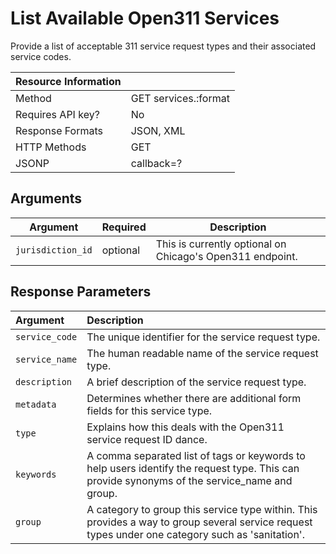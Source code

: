 # List Available Open311 Services

Provide a list of acceptable 311 service request types and their associated service codes.

| Resource Information |                      |
|----------------------|----------------------|
| Method               | GET services.:format |
| Requires API key?    | No                   |
| Response Formats     | JSON, XML            |
| HTTP Methods         | GET                  |
| JSONP                | callback=?           |

## Arguments

|     Argument      | Required |                        Description                        |
|-------------------|----------|-----------------------------------------------------------|
| `jurisdiction_id` | optional | This is currently optional on Chicago's Open311 endpoint. |

## Response Parameters

|     Argument   |                        Description                                     |
|:---------------|:-----------------------------------------------------------------------|
| `service_code` | The unique identifier for the service request type.                    |
| `service_name` | The human readable name of the service request type.                   |
| `description`  | A brief description of the service request type.                       |
| `metadata`     | Determines whether there are additional form fields for this service type. |
| `type`         | Explains how this deals with the Open311 service request ID dance.             |
| `keywords`     | A comma separated list of tags or keywords to help users identify the request type. This can provide synonyms of the service_name and group. |
| `group`        | A category to group this service type within. This provides a way to group several service request types under one category such as 'sanitation'. |